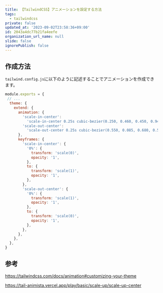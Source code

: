 ```yaml
---
title: 【TailwindCSS】アニメーションを設定する方法
tags:
  - tailwindcss
private: false
updated_at: '2023-09-02T23:58:36+09:00'
id: 2043a4dc77b21fa4eefe
organization_url_name: null
slide: false
ignorePublish: false
---
```


## 作成方法
`tailwind.config.js`に以下のように記述することでアニメーションを作成できます。

```js:tailwind.config.js
module.exports = {
 // ...
  theme: {
    extend: {
      animation: {
        'scale-in-center':
          'scale-in-center 0.25s cubic-bezier(0.250, 0.460, 0.450, 0.940) both',
        'scale-out-center':
          'scale-out-center 0.25s cubic-bezier(0.550, 0.085, 0.680, 0.530) both',
      },
      keyframes: {
        'scale-in-center': {
          '0%': {
            transform: 'scale(0)',
            opacity: '1',
          },
          to: {
            transform: 'scale(1)',
            opacity: '1',
          },
        },
        'scale-out-center': {
          '0%': {
            transform: 'scale(1)',
            opacity: '1',
          },
          to: {
            transform: 'scale(0)',
            opacity: '1',
          },
        },
      },
    },
  },
}

```


## 参考

https://tailwindcss.com/docs/animation#customizing-your-theme

https://tail-animista.vercel.app/play/basic/scale-up/scale-up-center
